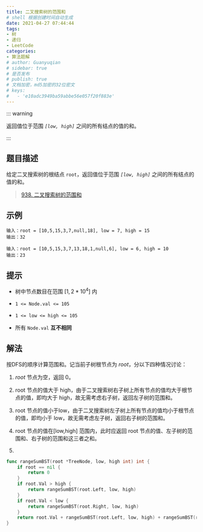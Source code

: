 ```yaml
---
title: 二叉搜索树的范围和
# shell 根据创建时间自动生成
date: 2021-04-27 07:44:44
tags:
- 树
- 递归
- LeetCode
categories:
- 算法题解
# author: Guanyuqian
# sidebar: true
# 是否发布
# publish: true
# 文档加密，md5加密的32位密文
# keys:
# 	- 'e10adc3949ba59abbe56e057f20f883e'
---
```


::: warning

返回值位于范围 *`[low, high]`* 之间的所有结点的值的和。

:::

<!-- more -->

## 题目描述

给定二叉搜索树的根结点 `root`，返回值位于范围 *`[low, high]`* 之间的所有结点的值的和。

> [938. 二叉搜索树的范围和](https://leetcode-cn.com/problems/range-sum-of-bst/)



## 示例

```
输入：root = [10,5,15,3,7,null,18], low = 7, high = 15
输出：32

输入：root = [10,5,15,3,7,13,18,1,null,6], low = 6, high = 10
输出：23
```



## 提示

- 树中节点数目在范围 $[1, 2 * 10^4]$ 内

- `1 <= Node.val <= 105`

- `1 <= low <= high <= 105`

- 所有 `Node.val` **互不相同**

  

## 解法

按DFS的顺序计算范围和。记当前子树根节点为 *root*，分以下四种情况讨论：

1. *root* 节点为空，返回 0。
2. root 节点的值大于 high，由于二叉搜索树右子树上所有节点的值均大于根节点的值，即均大于 high，故无需考虑右子树，返回左子树的范围和。
3. root 节点的值小于low，由于二叉搜索树左子树上所有节点的值均小于根节点的值，即均小于 low，故无需考虑左子树，返回右子树的范围和。
4. root 节点的值在[low,high] 范围内，此时应返回 root 节点的值、左子树的范围和、右子树的范围和这三者之和。

5. 


```go
func rangeSumBST(root *TreeNode, low, high int) int {
    if root == nil {
        return 0
    }
    if root.Val > high {
        return rangeSumBST(root.Left, low, high)
    }
    if root.Val < low {
        return rangeSumBST(root.Right, low, high)
    }
    return root.Val + rangeSumBST(root.Left, low, high) + rangeSumBST(root.Right, low, high)
}
```
